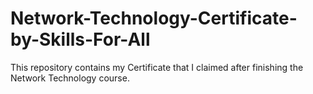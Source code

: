 # Network-Technology-Certificate-by-Skills-For-All
This repository contains my Certificate that I claimed after finishing the Network Technology course.
